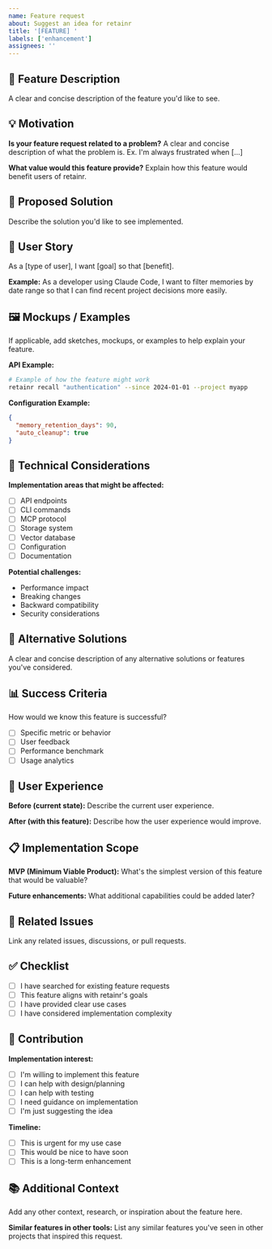 ```yaml
---
name: Feature request
about: Suggest an idea for retainr
title: '[FEATURE] '
labels: ['enhancement']
assignees: ''
---
```


## 🚀 Feature Description

A clear and concise description of the feature you'd like to see.

## 💡 Motivation

**Is your feature request related to a problem?**
A clear and concise description of what the problem is. Ex. I'm always frustrated when [...]

**What value would this feature provide?**
Explain how this feature would benefit users of retainr.

## 🎯 Proposed Solution

Describe the solution you'd like to see implemented.

## 🔄 User Story

As a [type of user], I want [goal] so that [benefit].

**Example:**
As a developer using Claude Code, I want to filter memories by date range so that I can find recent project decisions more easily.

## 🖼️ Mockups / Examples

If applicable, add sketches, mockups, or examples to help explain your feature.

**API Example:**
```bash
# Example of how the feature might work
retainr recall "authentication" --since 2024-01-01 --project myapp
```

**Configuration Example:**
```json
{
  "memory_retention_days": 90,
  "auto_cleanup": true
}
```

## 🔧 Technical Considerations

**Implementation areas that might be affected:**
- [ ] API endpoints
- [ ] CLI commands
- [ ] MCP protocol
- [ ] Storage system
- [ ] Vector database
- [ ] Configuration
- [ ] Documentation

**Potential challenges:**
- Performance impact
- Breaking changes
- Backward compatibility
- Security considerations

## 🌟 Alternative Solutions

A clear and concise description of any alternative solutions or features you've considered.

## 📊 Success Criteria

How would we know this feature is successful?
- [ ] Specific metric or behavior
- [ ] User feedback
- [ ] Performance benchmark
- [ ] Usage analytics

## 🎨 User Experience

**Before (current state):**
Describe the current user experience.

**After (with this feature):**
Describe how the user experience would improve.

## 📋 Implementation Scope

**MVP (Minimum Viable Product):**
What's the simplest version of this feature that would be valuable?

**Future enhancements:**
What additional capabilities could be added later?

## 🔗 Related Issues

Link any related issues, discussions, or pull requests.

## ✅ Checklist

- [ ] I have searched for existing feature requests
- [ ] This feature aligns with retainr's goals
- [ ] I have provided clear use cases
- [ ] I have considered implementation complexity

## 🤝 Contribution

**Implementation interest:**
- [ ] I'm willing to implement this feature
- [ ] I can help with design/planning
- [ ] I can help with testing
- [ ] I need guidance on implementation
- [ ] I'm just suggesting the idea

**Timeline:**
- [ ] This is urgent for my use case
- [ ] This would be nice to have soon
- [ ] This is a long-term enhancement

## 📚 Additional Context

Add any other context, research, or inspiration about the feature here.

**Similar features in other tools:**
List any similar features you've seen in other projects that inspired this request.